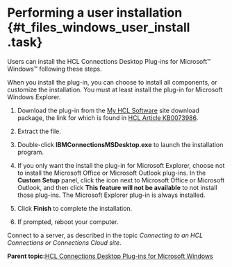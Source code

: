 # Performing a user installation {#t_files_windows_user_install .task}

Users can install the HCL Connections Desktop Plug-ins for Microsoft™ Windows™ following these steps.

When you install the plug-in, you can choose to install all components, or customize the installation. You must at least install the plug-in for Microsoft Windows Explorer.

1.  Download the plug-in from the [My HCL Software](https://my.hcltechsw.com/) site download package, the link for which is found in [HCL Article KB0073986](https://support.hcltechsw.com/csm?id=kb_article&sysparm_article=KB0073986).

2.  Extract the file.

3.  Double-click **IBMConnectionsMSDesktop.exe** to launch the installation program.

4.  If you only want the install the plug-in for Microsoft Explorer, choose not to install the Microsoft Office or Microsoft Outlook plug-ins. In the **Custom Setup** panel, click the icon next to Microsoft Office or Microsoft Outlook, and then click **This feature will not be available** to not install those plug-ins. The Microsoft Explorer plug-in is always installed.

5.  Click **Finish** to complete the installation.

6.  If prompted, reboot your computer.


Connect to a server, as described in the topic *Connecting to an HCL Connections or Connections Cloud site*.

**Parent topic:**[HCL Connections Desktop Plug-ins for Microsoft Windows](../../connectors/enduser/c_files_window_install_ovr.md)

